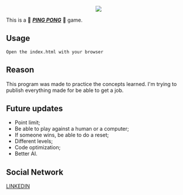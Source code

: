 <p align='center'><img src='https://i.imgur.com/scshUO4.png'></p>

This is a :star2: ***<u>PING PONG</u>*** :star2: game.


## Usage

```
Open the index.html with your browser
```

## Reason
This program was made to practice the concepts learned.
I'm trying to publish everything made for be able to get a job.

## Future updates
- Point limit;
- Be able to play against a human or a computer;
- If someone wins, be able to do a reset;
- Different levels;
- Code optimization;
- Better AI.

## Social Network
[LINKEDIN](https://www.linkedin.com/in/roberto-menegassi-253849209/)
